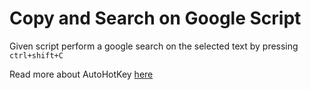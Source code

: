 # Copy and Search on Google Script

Given script perform a google search on the selected text by pressing ```ctrl+shift+C```

Read more about AutoHotKey [here](https://www.autohotkey.com/)
